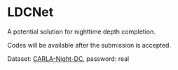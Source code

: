 # LDCNet
A potential solution for nighttime depth completion. 

Codes will be available after the submission is accepted.

Dataset: [CARLA-Night-DC](https://pan.baidu.com/s/1hphimkVVyH5Wx1tOnq109Q), password: real
